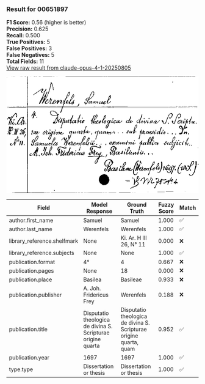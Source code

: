 ### Result for 00651897
**F1 Score:** 0.56 (higher is better)<br>**Precision:** 0.625<br>**Recall:** 0.500<br>**True Positives:** 5<br>**False Positives:** 3<br>**False Negatives:** 5<br>**Total Fields:** 11<br>[View raw result from claude-opus-4-1-20250805](https://github.com/RISE-UNIBAS/humanities_data_benchmark/blob/main/results/2025-09-02/T0146/request_T0146_00651897.json)

<img src="https://github.com/RISE-UNIBAS/humanities_data_benchmark/blob/main/benchmarks/zettelkatalog/images/00651897.jpg?raw=true" alt="00651897" width="600px">

| Field | Model Response | Ground Truth | Fuzzy Score | Match |
|-------|----------------|--------------|-------------|-------|
| author.first_name | Samuel | Samuel | 1.000 | ✅ |
| author.last_name | Werenfels | Werenfels | 1.000 | ✅ |
| library_reference.shelfmark | None | Ki. Ar. H III 26, N° 11 | 0.000 | ❌ |
| library_reference.subjects | None | None | 1.000 | ✅ |
| publication.format | 4° | 4 | 0.667 | ❌ |
| publication.pages | None | 18 | 0.000 | ❌ |
| publication.place | Basilea | Basileae | 0.933 | ❌ |
| publication.publisher | A. Joh. Fridericus Frey | Werenfels | 0.188 | ❌ |
| publication.title | Disputatio theologica de divina S. Scripturae origine quarta | Disputatio theologica de divina S. Scripturae origine quarta, quam | 0.952 | ✅ |
| publication.year | 1697 | 1697 | 1.000 | ✅ |
| type.type | Dissertation or thesis | Dissertation or thesis | 1.000 | ✅ |
